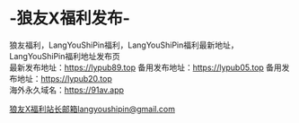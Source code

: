 # -狼友X福利发布-
狼友福利，LangYouShiPin福利，LangYouShiPin福利最新地址，LangYouShiPin福利地址发布页
</br>
最新发布地址：https://lypub89.top
备用发布地址：https://lypub05.top
备用发布地址：https://lypub20.top
</br>
海外永久域名：https://91av.app
</br>

狼友X福利站长邮箱langyoushipin@gmail.com</br>
